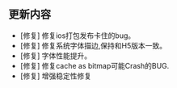 ## 更新内容

* [修复] 修复ios打包发布卡住的bug。
* [修复] 修复系统字体描边,保持和H5版本一致。
* [修复] 字体性能提升。
* [修复] 修复cache as bitmap可能Crash的BUG.
* [修复] 增强稳定性修复